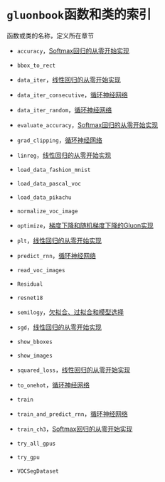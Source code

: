 # `gluonbook`函数和类的索引


函数或类的名称，定义所在章节


* `accuracy`，[Softmax回归的从零开始实现](../chapter_deep-learning-basics/softmax-regression-scratch.md)

* `bbox_to_rect`

* `data_iter`，[线性回归的从零开始实现](../chapter_deep-learning-basics/linear-regression-scratch.md)

* `data_iter_consecutive`，[循环神经网络](../chapter_recurrent-neural-networks/rnn.md)

* `data_iter_random`，[循环神经网络](../chapter_recurrent-neural-networks/rnn.md)

* `evaluate_accuracy`，[Softmax回归的从零开始实现](../chapter_deep-learning-basics/softmax-regression-scratch.md)

* `grad_clipping`，[循环神经网络](../chapter_recurrent-neural-networks/rnn.md)

* `linreg`，[线性回归的从零开始实现](../chapter_deep-learning-basics/linear-regression-scratch.md)

* `load_data_fashion_mnist`

* `load_data_pascal_voc`

* `load_data_pikachu`

* `normalize_voc_image`

* `optimize`，[梯度下降和随机梯度下降的Gluon实现](../chapter_optimization/gd-sgd-gluon.md)

* `plt`，[线性回归的从零开始实现](../chapter_deep-learning-basics/linear-regression-scratch.md)

* `predict_rnn`，[循环神经网络](../chapter_recurrent-neural-networks/rnn.md)

* `read_voc_images`

* `Residual`

* `resnet18`

* `semilogy`，[欠拟合、过拟合和模型选择](../chapter_deep-learning-basics/underfit-overfit.md)

* `sgd`，[线性回归的从零开始实现](../chapter_deep-learning-basics/linear-regression-scratch.md)

* `show_bboxes`

* `show_images`

* `squared_loss`，[线性回归的从零开始实现](../chapter_deep-learning-basics/linear-regression-scratch.md)

* `to_onehot`，[循环神经网络](../chapter_recurrent-neural-networks/rnn.md)

* `train`

* `train_and_predict_rnn`，[循环神经网络](../chapter_recurrent-neural-networks/rnn.md)

* `train_ch3`，[Softmax回归的从零开始实现](../chapter_deep-learning-basics/softmax-regression-scratch.md)

* `try_all_gpus`

* `try_gpu`

* `VOCSegDataset`
